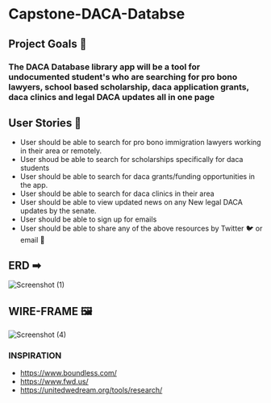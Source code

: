 # Capstone-DACA-Databse

## Project Goals 🥉 

### The DACA Database library app will be a tool for undocumented student's who are searching for pro bono lawyers, school based scholarship, daca application grants, daca clinics and legal DACA updates all in one page

## User Stories 📙 
* User should be able to search for pro bono immigration lawyers working in their area or remotely.
* User shoud  be able to search for scholarships specifically for daca students 
* User should be able to search for daca grants/funding opportunities in the app.
* User should be able to search for daca clinics in their area
* User should be able to view updated news on any New legal DACA updates by the senate.
* User should be able to sign up for emails 
* User should be able to share any of the above resources by Twitter 🐦 or email 📧 

## ERD ➡ 
![Screenshot (1)](https://user-images.githubusercontent.com/29801753/151246157-7eeae150-09a3-4fe7-968f-7a054248b4db.png)


## WIRE-FRAME 🖼 
![Screenshot (4)](https://user-images.githubusercontent.com/29801753/151252511-89b2fd70-5d15-42bd-9b15-43cfb9bd853d.png)

### INSPIRATION 
* https://www.boundless.com/
* https://www.fwd.us/
* https://unitedwedream.org/tools/research/
